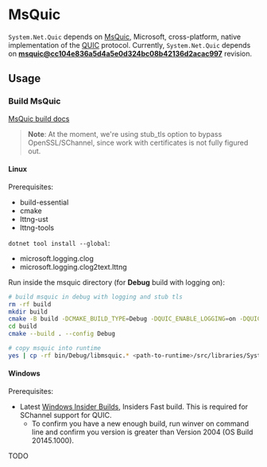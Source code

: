 # MsQuic

`System.Net.Quic` depends on [MsQuic](https://github.com/microsoft/msquic), Microsoft, cross-platform, native implementation of the [QUIC](https://datatracker.ietf.org/wg/quic/about/) protocol.
Currently, `System.Net.Quic` depends on [**msquic@cc104e836a5d4a5e0d324bc08b42136d2acac997**](https://github.com/microsoft/msquic/commit/cc104e836a5d4a5e0d324bc08b42136d2acac997) revision.

## Usage

### Build MsQuic

[MsQuic build docs](https://github.com/microsoft/msquic/blob/main/docs/BUILD.md)

> **Note**: At the moment, we're using stub_tls option to bypass OpenSSL/SChannel, since work with certificates is not fully figured out.

#### Linux
Prerequisites:
- build-essential
- cmake
- lttng-ust
- lttng-tools

`dotnet tool install --global`:
- microsoft.logging.clog
- microsoft.logging.clog2text.lttng


Run inside the msquic directory (for **Debug** build with logging on):
```bash
# build msquic in debug with logging and stub tls
rm -rf build
mkdir build
cmake -B build -DCMAKE_BUILD_TYPE=Debug -DQUIC_ENABLE_LOGGING=on -DQUIC_TLS=stub
cd build
cmake --build . --config Debug

# copy msquic into runtime
yes | cp -rf bin/Debug/libmsquic.* <path-to-runtime>/src/libraries/System.Net.Quic/src/
```

#### Windows
Prerequisites:
- Latest [Windows Insider Builds](https://insider.windows.com/en-us/), Insiders Fast build. This is required for SChannel support for QUIC.
  - To confirm you have a new enough build, run winver on command line and confirm you version is greater than Version 2004 (OS Build 20145.1000).

TODO

